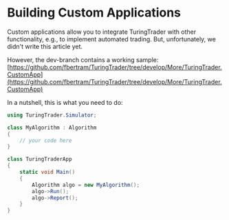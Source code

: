# Building Custom Applications

Custom applications allow you to integrate TuringTrader with other functionality, e.g., to implement automated trading. But, unfortunately, we didn't write this article yet.

However, the dev-branch contains a working sample: [https://github.com/fbertram/TuringTrader/tree/develop/More/TuringTrader.CustomApp](https://github.com/fbertram/TuringTrader/tree/develop/More/TuringTrader.CustomApp)

In a nutshell, this is what you need to do:

```c#
using TuringTrader.Simulator;

class MyAlgorithm : Algorithm
{
	// your code here
}

class TuringTraderApp
{
    static void Main()
    {
        Algorithm algo = new MyAlgorithm();
        algo->Run();
        algo->Report();
    }
}
```

